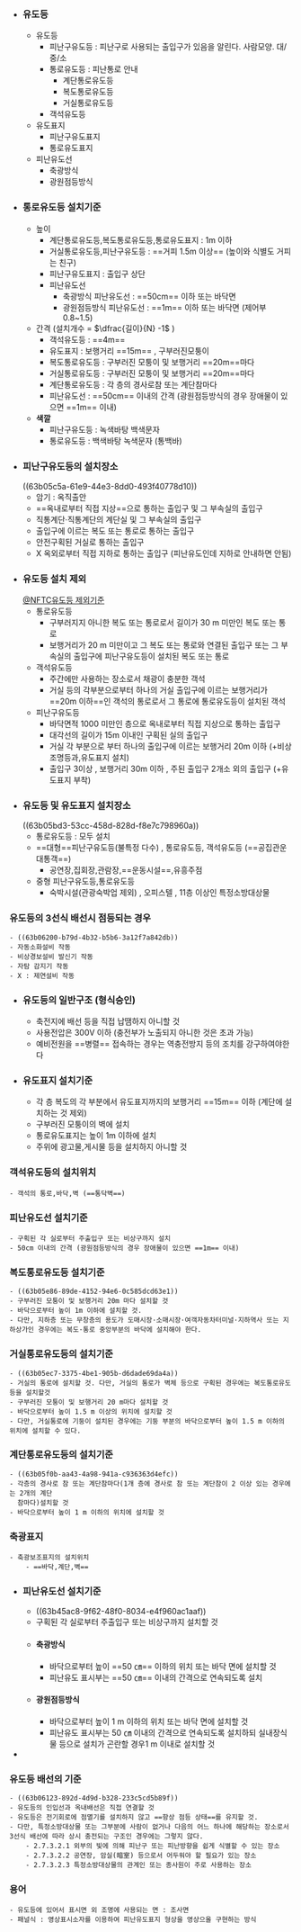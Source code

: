 - ### 유도등
	- 유도등
		- 피난구유도등 : 피난구로 사용되는 출입구가 있음을 알린다. 사람모양. 대/중/소
		- 통로유도등 : 피난통로 안내
			- 계단통로유도등
			- 복도통로유도등
			- 거실통로유도등
		- 객석유도등
	- 유도표지
		- 피난구유도표지
		- 통로유도표지
	- 피난유도선
		- 축광방식
		- 광원점등방식
- ### 통로유도등 설치기준 
	- 높이
		- 계단통로유도등,복도통로유도등,통로유도표지 : 1m 이하
		- 거실통로유도등,피난구유도등 : ==거피 1.5m 이상== (높이와 식별도 거피는 친구)
		- 피난구유도표지 : 출입구 상단
		- 피난유도선
			- 축광방식 피난유도선 : ==50cm== 이하 또는 바닥면
			- 광원점등방식 피난유도선 : ==1m== 이하 또는 바닥면  (제어부 0.8~1.5)
	- 간격 (설치개수  = $\dfrac{길이}{N} -1$ )
		- 객석유도등 : ==4m==
		- 유도표지 : 보행거리 ==15m== , 구부러진모퉁이
		- 복도통로유도등 : 구부러진 모퉁이 및 보행거리 ==20m==마다
		- 거실통로유도등 : 구부러진 모퉁이 및 보행거리 ==20m==마다
		- 계단통로유도등 : 각 층의 경사로참 또는 계단참마다
		- 피난유도선 : ==50cm== 이내의 간격 (광원점등방식의 경우 장애물이 있으면 ==1m== 이내)
	- **색깔**
		- 피난구유도등 : 녹색바탕 백색문자
		- 통로유도등 : 백색바탕 녹색문자 (통백바)
- ### 피난구유도등의 설치장소 
  ((63b05c5a-61e9-44e3-8dd0-493f40778d10))
	- 암기 : 옥직출안
	- ==옥내로부터 직접 지상==으로 통하는 출입구 및 그 부속실의 출입구
	- 직통계단·직통계단의 계단실 및 그 부속실의 출입구
	- 출입구에 이르는 복도 또는 통로로 통하는 출입구
	- 안전구획된 거실로 통하는 출입구
	- X 옥외로부터 직접 지하로 통하는 출입구 (피난유도인데 지하로 안내하면 안됨)
- ### 유도등 설치 제외 
  [@NFTC유도등 제외기준](((63b06239-52ae-4467-91f9-e937dcaa8a8d)))
	- 통로유도등
		- 구부러지지 아니한 복도 또는 통로로서 길이가 30 m 미만인 복도 또는 통로
		- 보행거리가 20 m 미만이고 그 복도 또는 통로와 연결된 출입구 또는 그 부속실의 출입구에 피난구유도등이 설치된 복도 또는 통로
	- 객석유도등
		- 주간에만 사용하는 장소로서 채광이 충분한 객석
		- 거실 등의 각부분으로부터 하나의 거실 출입구에 이르는 보행거리가 ==20m 이하==인 객석의 통로로서 그 통로에 통로유도등이 설치된 객석
	- 피난구유도등
		- 바닥면적 1000 미만인 층으로 옥내로부터 직접 지상으로 통하는 출입구
		- 대각선의 길이가 15m 이내인 구획된 실의 출입구
		- 거실 각 부분으로 부터 하나의 출입구에 이르는 보행거리 20m 이하 (+비상조명등과,유도표지 설치)
		- 출입구 3이상 , 보행거리 30m 이하 , 주된 출입구 2개소 외의 출입구 (+유도표지 부착)
- ### 유도등 및 유도표지 설치장소 
  ((63b05bd3-53cc-458d-828d-f8e7c798960a))
	- 통로유도등 : 모두 설치
	- ==대형==피난구유도등(불특정 다수) , 통로유도등, 객석유도등 (==공집관운 대통객==)
		- 공연장,집회장,관람장,==운동시설==,유흥주점
	- 중형 피난구유도등,통로유도등
		- 숙박시설(관광숙박업 제외) , 오피스텔 , 11층 이상인 특정소방대상물
### 유도등의 3선식 배선시 점등되는 경우
	- ((63b06200-b79d-4b32-b5b6-3a12f7a842db))
	- 자동소화설비 작동
	- 비상경보설비 발신기 작동
	- 자탐 감지기 작동
	- X : 제연설비 작동
- ### 유도등의 일반구조 (형식승인) 
	- 축전지에 배선 등을 직접 납땜하지 아니할 것
	- 사용전압은 300V 이하  (충전부가 노출되지 아니한 것은 초과 가능)
	- 예비전원을 ==병렬== 접속하는 경우는 역충전방지 등의 조치를 강구하여야한다
- ### 유도표지 설치기준 
	- 각 층 복도의 각 부분에서 유도표지까지의 보행거리 ==15m== 이하 (계단에 설치하는 것 제외)
	- 구부러진 모퉁이의 벽에 설치
	- 통로유도표지는 높이 1m 이하에 설치
	- 주위에 광고물,게시물 등을 설치하지 아니할 것
### 객석유도등의 설치위치
	- 객석의 통로,바닥,벽 (==통닥벽==)
### 피난유도선 설치기준
	- 구획된 각 실로부터 주출입구 또는 비상구까지 설치
	- 50cm 이내의 간격 (광원점등방식의 경우 장애물이 있으면 ==1m== 이내)
### 복도통로유도등 설치기준
	- ((63b05e86-89de-4152-94e6-0c585dcd63e1))
	- 구부러진 모퉁이 및 보행거리 20m 마다 설치할 것
	- 바닥으로부터 높이 1m 이하에 설치할 것.
	- 다만, 지하층 또는 무창층의 용도가 도매시장·소매시장·여객자동차터미널·지하역사 또는 지하상가인 경우에는 복도·통로 중앙부분의 바닥에 설치해야 한다.
### 거실통로유도등의 설치기준
	- ((63b05ec7-3375-4be1-905b-d6dade69da4a))
	- 거실의 통로에 설치할 것. 다만, 거실의 통로가 벽체 등으로 구획된 경우에는 복도통로유도등을 설치할것
	- 구부러진 모퉁이 및 보행거리 20 m마다 설치할 것
	- 바닥으로부터 높이 1.5 m 이상의 위치에 설치할 것
	- 다만, 거실통로에 기둥이 설치된 경우에는 기둥 부분의 바닥으로부터 높이 1.5 m 이하의 위치에 설치할 수 있다.
### 계단통로유도등의 설치기준
	- ((63b05f0b-aa43-4a98-941a-c936363d4efc))
	- 각층의 경사로 참 또는 계단참마다(1개 층에 경사로 참 또는 계단참이 2 이상 있는 경우에는 2개의 계단
	  참마다)설치할 것
	- 바닥으로부터 높이 1 m 이하의 위치에 설치할 것
### 축광표지
	- 축광보조표지의 설치위치
		- ==바닥,계단,벽==
- ### 피난유도선 설치기준 
	- ((63b45ac8-9f62-48f0-8034-e4f960ac1aaf))
	- 구획된 각 실로부터 주출입구 또는 비상구까지 설치할 것
	- #### 축광방식
		- 바닥으로부터 높이 ==50 ㎝== 이하의 위치 또는 바닥 면에 설치할 것
		- 피난유도 표시부는 ==50 ㎝== 이내의 간격으로 연속되도록 설치
	- #### 광원점등방식
		- 바닥으로부터 높이 1 m 이하의 위치 또는 바닥 면에 설치할 것
		- 피난유도 표시부는 50 ㎝ 이내의 간격으로 연속되도록 설치하되 실내장식물 등으로 설치가 곤란할 경우1 m 이내로 설치할 것
-
### 유도등 배선의 기준
	- ((63b06123-892d-4d9d-b328-233c5cd5b89f))
	- 유도등의 인입선과 옥내배선은 직접 연결할 것
	- 유도등은 전기회로에 점멸기를 설치하지 않고 ==항상 점등 상태==를 유지할 것.
	- 다만, 특정소방대상물 또는 그부분에 사람이 없거나 다음의 어느 하나에 해당하는 장소로서 3선식 배선에 따라 상시 충전되는 구조인 경우에는 그렇지 않다.
		- 2.7.3.2.1 외부의 빛에 의해 피난구 또는 피난방향을 쉽게 식별할 수 있는 장소
		- 2.7.3.2.2 공연장, 암실(暗室) 등으로서 어두워야 할 필요가 있는 장소
		- 2.7.3.2.3 특정소방대상물의 관계인 또는 종사원이 주로 사용하는 장소
### 용어
	- 유도등에 있어서 표시면 외 조명에 사용되는 면 : 조사면
	- 패널식 : 영상표시소자를 이용하여 피난유도표지 형상을 영상으올 구현하는 방식